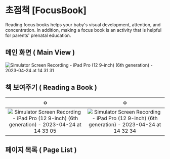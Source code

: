 # 초점책 [FocusBook]
Reading focus books helps your baby's visual development, attention, and concentration. In addition, making a focus book is an activity that is helpful for parents' prenatal education.


## 메인 화면 ( Main View )
![Simulator Screen Recording - iPad Pro (12 9-inch) (6th generation) - 2023-04-24 at 14 31 31](https://user-images.githubusercontent.com/98405970/233908545-0fd4a558-2f18-4663-9fbd-13177395e9c3.gif)

## 책 보여주기 ( Reading a Book )


|ㅇ|ㅇ|
|:-:|:-:|
|![Simulator Screen Recording - iPad Pro (12 9-inch) (6th generation) - 2023-04-24 at 14 33 05](https://user-images.githubusercontent.com/98405970/233908620-373d8353-2fca-4dcd-b427-7a375fe52993.gif)|![Simulator Screen Recording - iPad Pro (12 9-inch) (6th generation) - 2023-04-24 at 14 32 34](https://user-images.githubusercontent.com/98405970/233908610-04f7b98e-0925-4780-81fe-45a593814dae.gif)|
## 페이지 목록 ( Page List )



